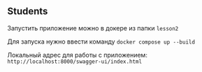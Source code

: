 ## Students

Запустить приложение можно в докере из папки `lesson2`

Для запуска нужно ввести команду `docker compose up --build`

Локальный адрес для работы с приложением: `http://localhost:8000/swagger-ui/index.html`